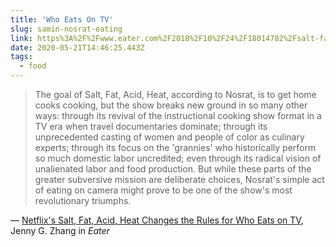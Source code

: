 ```yaml
---
title: 'Who Eats On TV'
slug: samin-nosrat-eating
link: https%3A%2F%2Fwww.eater.com%2F2018%2F10%2F24%2F18014782%2Fsalt-fat-acid-heat-samin-nosrat-eating-cooking-food-tv-netflix
date: 2020-05-21T14:46:25.443Z
tags:
  - food
---
```


> The goal of Salt, Fat, Acid, Heat, according to Nosrat, is to get home cooks cooking, but the show breaks new ground in so many other ways: through its revival of the instructional cooking show format in a TV era when travel documentaries dominate; through its unprecedented casting of women and people of color as culinary experts; through its focus on the 'grannies' who historically perform so much domestic labor uncredited; even through its radical vision of unalienated labor and food production. But while these parts of the greater subversive mission are deliberate choices, Nosrat's simple act of eating on camera might prove to be one of the show's most revolutionary triumphs.

&mdash; [Netflix's Salt, Fat, Acid, Heat Changes the Rules for Who Eats on TV](https://www.eater.com/2018/10/24/18014782/salt-fat-acid-heat-samin-nosrat-eating-cooking-food-tv-netflix), Jenny G. Zhang in _Eater_
